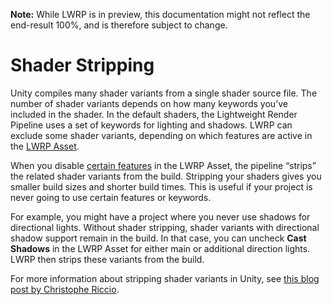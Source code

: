 **Note:** While LWRP is in preview, this documentation might not reflect the end-result 100%, and is therefore subject to change.

# Shader Stripping

Unity compiles many shader variants from a single shader source file. The number of shader variants depends on how many keywords you’ve included in the shader. In the default shaders, the Lightweight Render Pipeline uses a set of keywords for lighting and shadows. LWRP can exclude some shader variants, depending on which features are active in the [LWRP Asset](lwrp-asset.md).

When you disable [certain features](shader-stripping-keywords.md) in the LWRP Asset, the pipeline “strips” the related shader variants from the build. Stripping your shaders gives you smaller build sizes and shorter build times. This is useful if your project is never going to use certain features or keywords.

For example, you might have a project where you never use shadows for directional lights. Without shader stripping, shader variants with directional shadow support remain in the build. In that case, you can uncheck  **Cast Shadows** in the LWRP Asset for either main or additional direction lights. LWRP then strips these variants from the build.

For more information about stripping shader variants in Unity, see [this blog post by Christophe Riccio](https://blogs.unity3d.com/2018/05/14/stripping-scriptable-shader-variants/).
